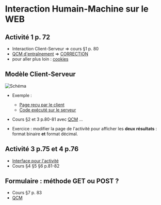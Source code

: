 # Interaction Humain-Machine sur le WEB
## Activité 1 p. 72
* Interaction Client-Serveur => cours §1 p. 80
* [QCM d'entraînement](https://genumsi.inria.fr/qcm.php?h=3d9321b9087e31622c2d554e9e14c688) => [CORRECTION](https://genumsi.inria.fr/qcm-corrige.php?cle=MTU7MTYzOzE2Njs0MTM7NDgyOzY0Mjs2ODA7OTc2OzExNDY7MTE0NzsxMTg1OzE4MzU7MTgzNjsxODM4)
* pour aller plus loin : [cookies](https://cookie.cahier-nsi.fr/)


## Modèle Client-Serveur

![Schéma](http://moodle.iutv.univ-paris13.fr/img/cm-update/js-cm-1-cm-update-523.png)

* Exemple : 
  * [Page reçu par le client](https://www.cahier-nsi.fr/pendules/)
  * [Code exécuté sur le serveur](https://github.com/thfruchart/1nsi/blob/main/S5/pendules.php)

* Cours §2 et 3 p.80-81 avec [QCM](https://genumsi.inria.fr/qcm.php?h=3ec65fc47407f0b09e19f59d51c866a2) ... [](https://genumsi.inria.fr/qcm-corrige.php?cle=MTYwOzE2MjsxNjc7MjM3OzM1NzszNTg7MzYwOzU5OTs2Mzc7NjM4OzY4MDsxMTAyOzExNDc7MTU1ODsxNTY2OzE1Njc=)
* Exercice : modifier la page de l'activité pour afficher les **deux résultats** : format binaire **et** format décimal.


## Activité 3 p.75 et 4 p.76
* [Interface pour l'activité](https://www.cahier-nsi.fr/jsbin_convertisseur/?html,js,output)
* Cours §4 §5 §6 p.81-82 


## Formulaire : méthode GET ou POST ?
* Cours §7 p. 83
* [QCM](https://genumsi.inria.fr/qcm.php?h=b35aaff47cfcf8b97a8e001219a010c0)
